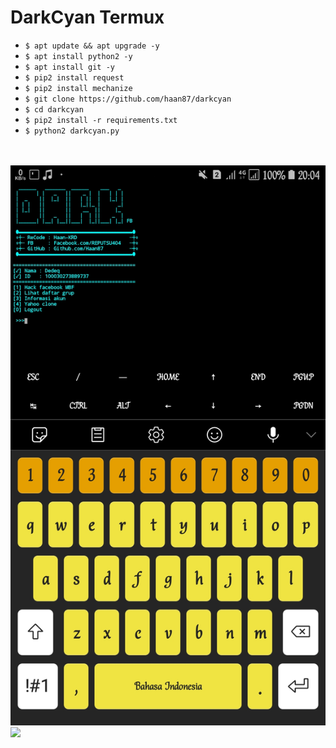 # DarkCyan Termux

<ul>
<li><code>$ apt update && apt upgrade -y</code></li>
<li><code>$ apt install python2 -y</code></li>
<li><code>$ apt install git -y</code></li>
<li><code>$ pip2 install request</code></li>
<li><code>$ pip2 install mechanize</code></li>
<li><code>$ git clone https://github.com/haan87/darkcyan</code></li>
<li><code>$ cd darkcyan</code></li>
<li><code>$ pip2 install -r requirements.txt</code></li>
<li><code>$ python2 darkcyan.py</code></li>
</ul>
<br />
<br />
<img src="https://github.com/haan87/darkcyan/blob/master/Screenshot_20190731-200435_Termux%20Indonesia.jpg" />
<br />
<img src="https://https://github.com/haan87/darkcyan/blob/master/20190731_201534.jpg" />
